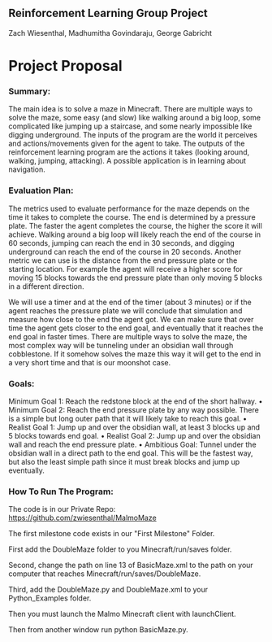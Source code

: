 ## Reinforcement Learning Group Project

Zach Wiesenthal, Madhumitha Govindaraju, George Gabricht

# Project Proposal

### Summary:

The main idea is to solve a maze in Minecraft. There are multiple ways to solve the maze, some easy (and slow) like walking around a big loop, some complicated like jumping up a staircase, and some nearly impossible like digging underground. The inputs of the program are the world it perceives and actions/movements given for the agent to take. The outputs of the reinforcement learning program are the actions it takes (looking around, walking, jumping, attacking). A possible application is in learning about navigation.

### Evaluation Plan:

The metrics used to evaluate performance for the maze depends on the time it takes to complete the course. The end is determined by a pressure plate. The faster the agent completes the course, the higher the score it will achieve. Walking around a big loop will likely reach the end of the course in 60 seconds, jumping can reach the end in 30 seconds, and digging underground can reach the end of the course in 20 seconds. Another metric we can use is the distance from the end pressure plate or the starting location. For example the agent will receive a higher score for moving 15 blocks towards the end pressure plate than only moving 5 blocks in a different direction.

We will use a timer and at the end of the timer (about 3 minutes) or if the agent reaches the pressure plate we will conclude that simulation and measure how close to the end the agent got. We can make sure that over time the agent gets closer to the end goal, and eventually that it reaches the end goal in faster times. There are multiple ways to solve the maze, the most complex way will be tunneling under an obsidian wall through cobblestone. If it somehow solves the maze this way it will get to the end in a very short time and that is our moonshot case.

### Goals:

Minimum Goal 1: Reach the redstone block at the end of the short hallway. • Minimum Goal 2: Reach the end pressure plate by any way possible. There is a simple but long outer path that it will likely take to reach this goal. • Realist Goal 1: Jump up and over the obsidian wall, at least 3 blocks up and 5 blocks towards end goal. • Realist Goal 2: Jump up and over the obsidian wall and reach the end pressure plate. • Ambitious Goal: Tunnel under the obsidian wall in a direct path to the end goal. This will be the fastest way, but also the least simple path since it must break blocks and jump up eventually.

### How To Run The Program:
The code is in our Private Repo: https://github.com/zwiesenthal/MalmoMaze

The first milestone code exists in our "First Milestone" Folder.

First add the DoubleMaze folder to you Minecraft/run/saves folder.

Second, change the path on line 13 of BasicMaze.xml to the path on your computer that reaches Minecraft/run/saves/DoubleMaze.

Third, add the DoubleMaze.py and DoubleMaze.xml to your Python_Examples folder.

Then you must launch the Malmo Minecraft client with launchClient.

Then from another window run python BasicMaze.py.
